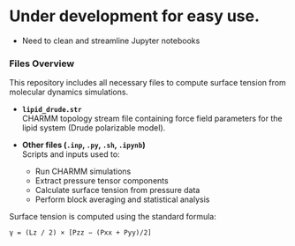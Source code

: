 # Under development for easy use. 
* Need to clean and streamline Jupyter notebooks

###  Files Overview

This repository includes all necessary files to compute surface tension from molecular dynamics simulations.

- **`lipid_drude.str`**  
  CHARMM topology stream file containing force field parameters for the lipid system (Drude polarizable model).

- **Other files (`.inp`, `.py`, `.sh`, `.ipynb`)**  
  Scripts and inputs used to:
  - Run CHARMM simulations  
  - Extract pressure tensor components  
  - Calculate surface tension from pressure data  
  - Perform block averaging and statistical analysis

Surface tension is computed using the standard formula:

`γ = (Lz / 2) × [Pzz − (Pxx + Pyy)/2]`
